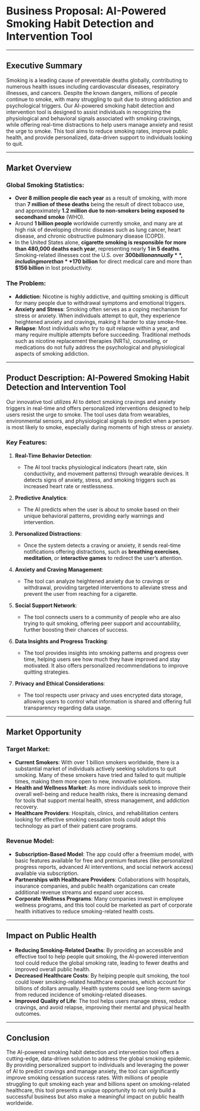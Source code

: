 # Business Proposal: AI-Powered Smoking Habit Detection and Intervention Tool

---

## Executive Summary
Smoking is a leading cause of preventable deaths globally, contributing to numerous health issues including cardiovascular diseases, respiratory illnesses, and cancers. Despite the known dangers, millions of people continue to smoke, with many struggling to quit due to strong addiction and psychological triggers. Our AI-powered smoking habit detection and intervention tool is designed to assist individuals in recognizing the physiological and behavioral signals associated with smoking cravings, while offering real-time distractions to help users manage anxiety and resist the urge to smoke. This tool aims to reduce smoking rates, improve public health, and provide personalized, data-driven support to individuals looking to quit.

---

## Market Overview
### Global Smoking Statistics:
- **Over 8 million people die each year** as a result of smoking, with more than **7 million of these deaths** being the result of direct tobacco use, and approximately **1.2 million due to non-smokers being exposed to secondhand smoke** (WHO).
- Around **1 billion people** worldwide currently smoke, and many are at high risk of developing chronic diseases such as lung cancer, heart disease, and chronic obstructive pulmonary disease (COPD).
- In the United States alone, **cigarette smoking is responsible for more than 480,000 deaths each year**, representing nearly **1 in 5 deaths**. Smoking-related illnesses cost the U.S. over **$300 billion annually**, including more than **$170 billion** for direct medical care and more than **$156 billion** in lost productivity.

### The Problem:
- **Addiction**: Nicotine is highly addictive, and quitting smoking is difficult for many people due to withdrawal symptoms and emotional triggers.
- **Anxiety and Stress**: Smoking often serves as a coping mechanism for stress or anxiety. When individuals attempt to quit, they experience heightened anxiety and cravings, making it harder to stay smoke-free.
- **Relapse**: Most individuals who try to quit relapse within a year, and many require multiple attempts before succeeding. Traditional methods such as nicotine replacement therapies (NRTs), counseling, or medications do not fully address the psychological and physiological aspects of smoking addiction.

---

## Product Description: AI-Powered Smoking Habit Detection and Intervention Tool
Our innovative tool utilizes AI to detect smoking cravings and anxiety triggers in real-time and offers personalized interventions designed to help users resist the urge to smoke. The tool uses data from wearables, environmental sensors, and physiological signals to predict when a person is most likely to smoke, especially during moments of high stress or anxiety.

### Key Features:
1. **Real-Time Behavior Detection**:  
   - The AI tool tracks physiological indicators (heart rate, skin conductivity, and movement patterns) through wearable devices. It detects signs of anxiety, stress, and smoking triggers such as increased heart rate or restlessness.
   
2. **Predictive Analytics**:  
   - The AI predicts when the user is about to smoke based on their unique behavioral patterns, providing early warnings and intervention.
   
3. **Personalized Distractions**:  
   - Once the system detects a craving or anxiety, it sends real-time notifications offering distractions, such as **breathing exercises**, **meditation**, or **interactive games** to redirect the user’s attention.
   
4. **Anxiety and Craving Management**:  
   - The tool can analyze heightened anxiety due to cravings or withdrawal, providing targeted interventions to alleviate stress and prevent the user from reaching for a cigarette.
   
5. **Social Support Network**:  
   - The tool connects users to a community of people who are also trying to quit smoking, offering peer support and accountability, further boosting their chances of success.
   
6. **Data Insights and Progress Tracking**:  
   - The tool provides insights into smoking patterns and progress over time, helping users see how much they have improved and stay motivated. It also offers personalized recommendations to improve quitting strategies.
   
7. **Privacy and Ethical Considerations**:  
   - The tool respects user privacy and uses encrypted data storage, allowing users to control what information is shared and offering full transparency regarding data usage.

---

## Market Opportunity
### Target Market:
- **Current Smokers**: With over 1 billion smokers worldwide, there is a substantial market of individuals actively seeking solutions to quit smoking. Many of these smokers have tried and failed to quit multiple times, making them more open to new, innovative solutions.
- **Health and Wellness Market**: As more individuals seek to improve their overall well-being and reduce health risks, there is increasing demand for tools that support mental health, stress management, and addiction recovery.
- **Healthcare Providers**: Hospitals, clinics, and rehabilitation centers looking for effective smoking cessation tools could adopt this technology as part of their patient care programs.
  
### Revenue Model:
- **Subscription-Based Model**: The app could offer a freemium model, with basic features available for free and premium features (like personalized progress reports, advanced AI interventions, and social network access) available via subscription.
- **Partnerships with Healthcare Providers**: Collaborations with hospitals, insurance companies, and public health organizations can create additional revenue streams and expand user access.
- **Corporate Wellness Programs**: Many companies invest in employee wellness programs, and this tool could be marketed as part of corporate health initiatives to reduce smoking-related health costs.

---

## Impact on Public Health
- **Reducing Smoking-Related Deaths**: By providing an accessible and effective tool to help people quit smoking, the AI-powered intervention tool could reduce the global smoking rate, leading to fewer deaths and improved overall public health.
- **Decreased Healthcare Costs**: By helping people quit smoking, the tool could lower smoking-related healthcare expenses, which account for billions of dollars annually. Health systems could see long-term savings from reduced incidence of smoking-related diseases.
- **Improved Quality of Life**: The tool helps users manage stress, reduce cravings, and avoid relapse, improving their mental and physical health outcomes.

---

## Conclusion
The AI-powered smoking habit detection and intervention tool offers a cutting-edge, data-driven solution to address the global smoking epidemic. By providing personalized support to individuals and leveraging the power of AI to predict cravings and manage anxiety, the tool can significantly improve smoking cessation success rates. With millions of people struggling to quit smoking each year and billions spent on smoking-related healthcare, this tool presents a unique opportunity to not only build a successful business but also make a meaningful impact on public health worldwide.
